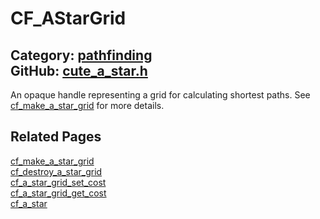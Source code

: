 [//]: # (This file is automatically generated by Cute Framework's docs parser.)
[//]: # (Do not edit this file by hand!)
[//]: # (See: https://github.com/RandyGaul/cute_framework/blob/master/samples/docs_parser.cpp)
[](../header.md ':include')

# CF_AStarGrid

Category: [pathfinding](/api_reference?id=pathfinding)  
GitHub: [cute_a_star.h](https://github.com/RandyGaul/cute_framework/blob/master/include/cute_a_star.h)  
---

An opaque handle representing a grid for calculating shortest paths. See [cf_make_a_star_grid](/pathfinding/cf_make_a_star_grid.md) for more details.

## Related Pages

[cf_make_a_star_grid](/pathfinding/cf_make_a_star_grid.md)  
[cf_destroy_a_star_grid](/pathfinding/cf_destroy_a_star_grid.md)  
[cf_a_star_grid_set_cost](/pathfinding/cf_a_star_grid_set_cost.md)  
[cf_a_star_grid_get_cost](/pathfinding/cf_a_star_grid_get_cost.md)  
[cf_a_star](/pathfinding/cf_a_star.md)  
